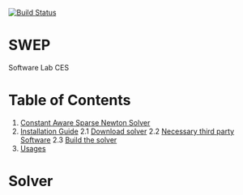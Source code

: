 [![Build Status](https://travis-ci.org/CSCsw/ColPack.svg?branch=master)](https://travis-ci.org/ProbShin/ColPack)


# SWEP
Software Lab CES

# Table of Contents
1. [Constant Aware Sparse Newton Solver](#solver)
2. [Installation Guide](#installation)
            2.1 [Download solver](#download)
            2.2 [Necessary third party Software](#thirdparty)
            2.3 [Build the solver](#build)
3. [Usages](#usage)


# Solver
